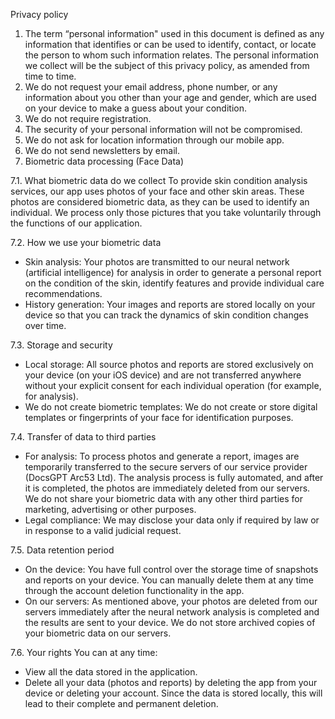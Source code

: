 Privacy policy

1. The term “personal information" used in this document is defined as any information that identifies or can be used to identify, contact, or locate the person to whom such information relates. The personal information we collect will be the subject of this privacy policy, as amended from time to time.
2. We do not request your email address, phone number, or any information about you other than your age and gender, which are used on your device to make a guess about your condition.
3. We do not require registration.
4. The security of your personal information will not be compromised.
5. We do not ask for location information through our mobile app.
6. We do not send newsletters by email.
7.  Biometric data processing (Face Data)

7.1. What biometric data do we collect
To provide skin condition analysis services, our app uses photos of your face and other skin areas. These photos are considered biometric data, as they can be used to identify an individual. We process only those pictures that you take voluntarily through the functions of our application.

7.2. How we use your biometric data
* Skin analysis: Your photos are transmitted to our neural network (artificial intelligence) for analysis in order to generate a personal report on the condition of the skin, identify features and provide individual care recommendations.
* History generation: Your images and reports are stored locally on your device so that you can track the dynamics of skin condition changes over time.

7.3. Storage and security
* Local storage: All source photos and reports are stored exclusively on your device (on your iOS device) and are not transferred anywhere without your explicit consent for each individual operation (for example, for analysis).
* We do not create biometric templates: We do not create or store digital templates or fingerprints of your face for identification purposes.

7.4. Transfer of data to third parties
* For analysis: To process photos and generate a report, images are temporarily transferred to the secure servers of our service provider (DocsGPT Arc53 Ltd). The analysis process is fully automated, and after it is completed, the photos are immediately deleted from our servers. We do not share your biometric data with any other third parties for marketing, advertising or other purposes.
* Legal compliance: We may disclose your data only if required by law or in response to a valid judicial request.

7.5. Data retention period
* On the device: You have full control over the storage time of snapshots and reports on your device. You can manually delete them at any time through the account deletion functionality in the app.
* On our servers: As mentioned above, your photos are deleted from our servers immediately after the neural network analysis is completed and the results are sent to your device. We do not store archived copies of your biometric data on our servers.

7.6. Your rights
You can at any time:
* View all the data stored in the application.
* Delete all your data (photos and reports) by deleting the app from your device or deleting your account. Since the data is stored locally, this will lead to their complete and permanent deletion.
